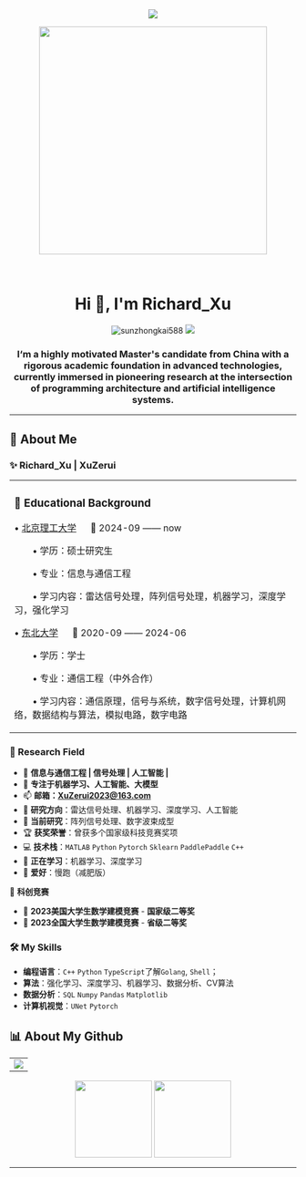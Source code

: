 <div align="center">

  <!-- dynamic typing effect 动态打字效果 -->
  <div>
    <a href="https://blog.sunguoqi.com/">
      <img src="https://readme-typing-svg.demolab.com?font=Fira+Code&pause=1000&width=435&lines=console.log(%22Hello%2C%20World%22);Richard 祝您今天愉快!&center=true&size=27" />
    </a>
  </div>

  <!-- knock code pictures 敲代码的图片 -->
  <!-- 敲代码图片 -->
  <a href="https://sm.ms/image/n2wPkGMSgY7eKE3" target="_blank"><img src="https://s2.loli.net/2024/05/16/n2wPkGMSgY7eKE3.png" width="400" ></a>

  <!-- for beauty 留个空行好看点 -->
  <div>&nbsp;</div>
</div>

<h1 align="center"> Hi 👋, I'm Richard_Xu </h1>

<p align="center">
<a><img src="https://komarev.com/ghpvc/?username=ZJhorseloudly&label=Profile%20views&color=0e75b6&style=flat" alt="sunzhongkai588" /> </a>
<a href="https://github.com/XuZerui2023"><img src="https://img.shields.io/badge/GitHub-XuZerui2023-blue?logo=github" /></a>
<h3 align="center">I‘m a highly motivated Master's candidate from China with a rigorous academic foundation in advanced technologies, currently immersed in pioneering research at the intersection of programming architecture and artificial intelligence systems.</h3>


---

## 🙋 **About Me**
### **✨ Richard_Xu | XuZerui**
<table>
  
<tr><td>

### 🏫 Educational Background

• [北京理工大学](https://www.bit.edu.cn/) &emsp; 📌 2024-09 —— now

  <p>&emsp;&emsp;• 学历：硕士研究生</p>
  
  <p>&emsp;&emsp;• 专业：信息与通信工程</p>
  
  <p>&emsp;&emsp;• 学习内容：雷达信号处理，阵列信号处理，机器学习，深度学习，强化学习</p>


• [东北大学](https://www.neu.edu.cn/) &emsp;  📌 2020-09 —— 2024-06

  <p>&emsp;&emsp;• 学历：学士</p>
   
  <p>&emsp;&emsp;• 专业：通信工程（中外合作）</p>
  
  <p>&emsp;&emsp;• 学习内容：通信原理，信号与系统，数字信号处理，计算机网络，数据结构与算法，模拟电路，数字电路</p>

</td></tr>

</table>

### 🏫 Research Field
- 🚀 **信息与通信工程 | 信号处理 | 人工智能 |**  
- 🎯 **专注于机器学习、人工智能、大模型**  
- 📫 **邮箱：XuZerui2023@163.com**
- 🤖 **研究方向**：雷达信号处理、机器学习、深度学习、人工智能
- 🔬 **当前研究**：阵列信号处理、数字波束成型
- 🏆 **获奖荣誉**：曾获多个国家级科技竞赛奖项
- 💻 **技术栈**：`MATLAB` `Python` `Pytorch` `Sklearn` `PaddlePaddle` `C++`
- 🌱 **正在学习**：机器学习、深度学习
- 📘 **爱好**：慢跑（减肥版）

<!--
## 💻 **Projects & Research**
### **🔹 基于百度飞桨的智慧医疗数据解析平台： 2023.3-2023.9**
- 📌 **中国软件杯-百度智慧赛道**
- 🏆 **模型|前端开发|国家级三等奖|大创国家级立项**
- 📡 **目标**：基于百度飞桨，构建关于医疗图像的在线图像器官分割与解析平台
- 🚀 **技术**：`PaddlePaddle` `医学图像分析` `在线解析平台`

### **🔹 经历 目标计数-AI细胞课题： 2023.9 -2022.9**
- 📌 **XXX校企合作项目**
- 🏢 **上海XXX生物科技公司**
- 🎮 **目标**：AI 细胞显微视觉分析的系统以达到细胞培养数字化、智能化创新，实现细 胞培养环节的智能化、无人化作业的目的
- 🔧 **技术**：`Pytorch` `Unet` `MaskRCNN` 

### **🔹 基于AIGC驱动的小样本分类： 2023.9 -2023.12**
- 📌 **全球校园人工智能算法精英大赛**
- 🏆 **模型开发|国家二等奖**
- 🎮 **目标**：在`5-way 5-shot`和`5-way 1-shot`的小样本任务场景分别建立一个高效的漫画人脸识别模型
- 🔧 **技术**：`Pytorch` `libfewshot` `小样本学习`

### **🔹 数据建模竞赛**
- 🏆 **高教社数学建模竞赛：算法开发|二等奖|省一**
- 🏆 **第十二届APMCM亚太数学建模竞赛：二等奖**
- 🚀 **亚太任务：2022**：提出了一种基于决策树的回归模型，时间序列预测，灰色预测的安全模型
- 🚀 **国赛：2022**：相关性分析、主成分分析（PCA），Kmeans 聚类分析，灰色关联分析的综合评价模型
- 🚀 **国赛：2023**：使用几何算法检验与转换、建立了光学效率系统模型，蒙特卡洛光线追踪法，遗传算法优化的光学效率分析模型
---

## 🏆 **Competitions & Awards**
🏅 **国家级竞赛**
- 🏆 **中国软件杯**
  - **百度智慧赛道北部赛** - **一等奖** 🥇（负责人）
  - **百度智慧赛道决赛** - **全国三等奖** 🥉（负责人）

- 🏆 **全球校园人工智能算法精英大赛**
  - **基于AIGC驱动的小样本分类** - **全国二等奖** 🥈（负责人）
-->

🏅 **科创竞赛**
- 🥇 **2023美国大学生数学建模竞赛** - **国家级二等奖**
- 🥈 **2023全国大学生数学建模竞赛** - **省级二等奖**


### 🛠 **My Skills**
- **编程语言**：`C++` `Python` `TypeScript`了解`Golang`, `Shell`；
- **算法**：强化学习、深度学习、机器学习、数据分析、CV算法
- **数据分析**：`SQL` `Numpy` `Pandas` `Matplotlib`
- **计算机视觉**：`UNet` `Pytorch`
<!-- 
- **软件开发**：`Docker` `Flask`，`vue3`；熟悉`Diango`，`Fastapi`等常用框架
-->

## 📊 **About My Github**

<div align="center" >

  <!-- GitHub Activity Graph GitHub 活动图 -->
<table>
  <tr>
    <td>
      <picture>
        <source media="(prefers-color-scheme: dark)" srcset="https://github-readme-activity-graph.vercel.app/graph?username=XuZerui2023&theme=xcode&bg_color=FF000000&hide_border=true" />
        <source media="(prefers-color-scheme: light)" srcset="https://github-readme-activity-graph.vercel.app/graph?username=XuZerui2023&theme=xcode&bg_color=FF000000&color=000000&hide_border=true" />
        <img src="https://github-readme-activity-graph.vercel.app/graph?username=vvx94&theme=xcode&bg_color=FF000000&hide_border=true" />
      </picture>
  </tr>
</table>

<!-- GitHub 数据统计 -->
<img height="135px" src="https://github-readme-stats-git-masterrstaa-rickstaa.vercel.app/api?username=XuZerui2023&hide_title=true&hide_border=true&show_icons=true&include_all_commits=true&line_height=21text_color=000&icon_color=000&bg_color=0,ea6161,ffc64d,fffc4d,52fa5a&theme=graywhite" />
<img height="135px" src="https://github-readme-stats-git-masterrstaa-rickstaa.vercel.app/api/top-langs/?username=XuZerui2023&hide_title=true&hide_border=true&layout=compact&langs_count=6&text_color=000&icon_color=fff&bg_color=0,52fa5a,4dfcff,c64dff&theme=graywhite" /><br>

</div>

---

<!-- 
## 🌍 **Connect with Me**
[![GitHub](https://img.shields.io/badge/GitHub-%2312100E.svg?style=for-the-badge&logo=github&logoColor=white)](https://github.com/jiangtao-zha)
[![Email](https://img.shields.io/badge/Email-D14836?style=for-the-badge&logo=gmail&logoColor=white)](mailto:jiangtaozha@163.com)
 -->
